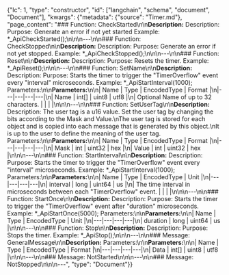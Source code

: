 {"lc": 1, "type": "constructor", "id": ["langchain", "schema", "document", "Document"], "kwargs": {"metadata": {"source": "Timer.md"}, "page_content": "### Function: CheckStarted\n\n**Description:** Description: Purpose: Generate an error if not yet started Example: *_ApiCheckStarted();\n\n\n---\n\n### Function: CheckStopped\n\n**Description:** Description: Purpose: Generate an error if not yet stopped. Example: *_ApiCheckStopped();\n\n\n---\n\n### Function: Reset\n\n**Description:** Description: Purpose: Resets the timer. Example: *_ApiReset();\n\n\n---\n\n### Function: SetName\n\n**Description:** Description: Purpose: Starts the timer to trigger the \"TimerOverflow\" event every \"interval\" microseconds. Example: *_ApiStartInterval(1000); Parameters:\n\n**Parameters:**\n\n| Name | Type | EncodedType | Format |\n|---|---|---|---|\n| Name | int[] | uint8 | utf8 |\n| Optional Name of up to 32 characters. |  |  |  |\n\n\n---\n\n### Function: SetUserTag\n\n**Description:** Description: The user tag is a u16 value. Set the user tag by changing the bits according to the Mask and Value.\nThe user tag is stored for each object and is copied into each message that is generated by this object.\nIt is up to the user to define the meaning of the user tag. Parameters:\n\n**Parameters:**\n\n| Name | Type | EncodedType | Format |\n|---|---|---|---|\n| Mask | int | uint32 | hex |\n| Value | int | uint32 | hex |\n\n\n---\n\n### Function: StartInterval\n\n**Description:** Description: Purpose: Starts the timer to trigger the \"TimerOverflow\" event every \"interval\" microseconds. Example: *_ApiStartInterval(1000); Parameters:\n\n**Parameters:**\n\n| Name | Type | EncodedType | Unit |\n|---|---|---|---|\n| interval | long | uint64 | us |\n| The time interval in microseconds between each \"TimerOverflow\" event. |  |  |  |\n\n\n---\n\n### Function: StartOnce\n\n**Description:** Description: Purpose: Starts the timer to trigger the \"TimerOverflow\" event after \"duration\" microseconds. Example: *_ApiStartOnce(5000); Parameters:\n\n**Parameters:**\n\n| Name | Type | EncodedType | Unit |\n|---|---|---|---|\n| duration | long | uint64 | us |\n\n\n---\n\n### Function: Stop\n\n**Description:** Description: Purpose: Stops the timer. Example: *_ApiStop();\n\n\n---\n\n### Message: GeneralMessage\n\n**Description:** Parameters:\n\n**Parameters:**\n\n| Name | Type | EncodedType | Format |\n|---|---|---|---|\n| Data | int[] | uint8 | utf8 |\n\n\n---\n\n### Message: NotStarted\n\n\n---\n\n### Message: NotStopped\n\n\n---", "type": "Document"}}